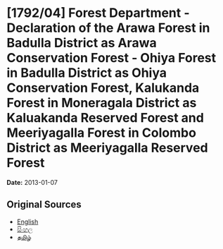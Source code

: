 # [1792/04] Forest Department - Declaration of the Arawa Forest in Badulla District as Arawa Conservation Forest - Ohiya Forest in Badulla District as Ohiya Conservation Forest, Kalukanda Forest in Moneragala District as Kaluakanda Reserved Forest and Meeriyagalla Forest in Colombo District as Meeriyagalla Reserved Forest

**Date:** 2013-01-07

## Original Sources

- [English](https://documents.gov.lk/view/extra-gazettes/2013/1/1792-04_E.pdf)
- [සිංහල](https://documents.gov.lk/view/extra-gazettes/2013/1/1792-04_S.pdf)
- [தமிழ்](https://documents.gov.lk/view/extra-gazettes/2013/1/1792-04_T.pdf)
